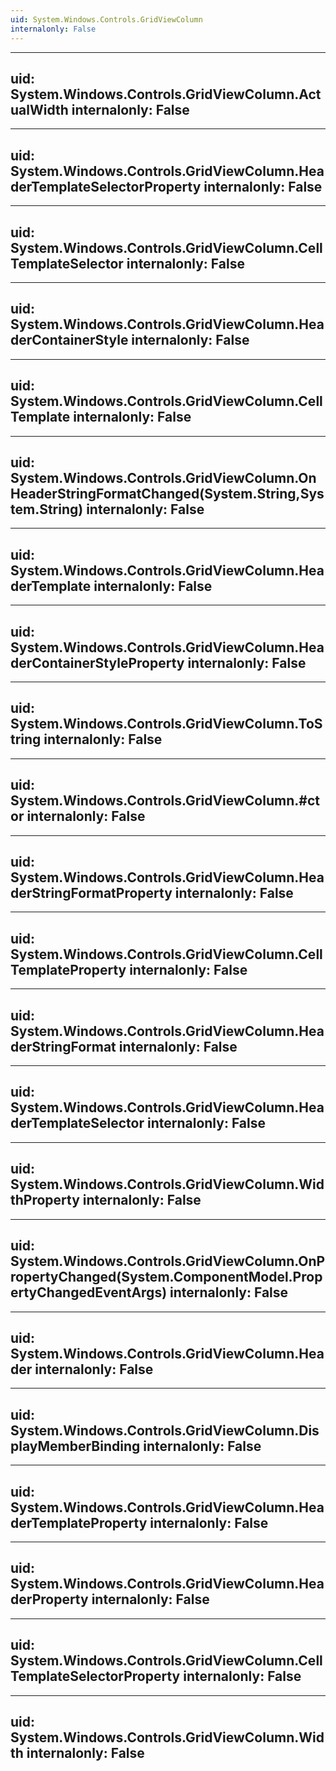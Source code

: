 ```yaml
---
uid: System.Windows.Controls.GridViewColumn
internalonly: False
---
```


---
uid: System.Windows.Controls.GridViewColumn.ActualWidth
internalonly: False
---

---
uid: System.Windows.Controls.GridViewColumn.HeaderTemplateSelectorProperty
internalonly: False
---

---
uid: System.Windows.Controls.GridViewColumn.CellTemplateSelector
internalonly: False
---

---
uid: System.Windows.Controls.GridViewColumn.HeaderContainerStyle
internalonly: False
---

---
uid: System.Windows.Controls.GridViewColumn.CellTemplate
internalonly: False
---

---
uid: System.Windows.Controls.GridViewColumn.OnHeaderStringFormatChanged(System.String,System.String)
internalonly: False
---

---
uid: System.Windows.Controls.GridViewColumn.HeaderTemplate
internalonly: False
---

---
uid: System.Windows.Controls.GridViewColumn.HeaderContainerStyleProperty
internalonly: False
---

---
uid: System.Windows.Controls.GridViewColumn.ToString
internalonly: False
---

---
uid: System.Windows.Controls.GridViewColumn.#ctor
internalonly: False
---

---
uid: System.Windows.Controls.GridViewColumn.HeaderStringFormatProperty
internalonly: False
---

---
uid: System.Windows.Controls.GridViewColumn.CellTemplateProperty
internalonly: False
---

---
uid: System.Windows.Controls.GridViewColumn.HeaderStringFormat
internalonly: False
---

---
uid: System.Windows.Controls.GridViewColumn.HeaderTemplateSelector
internalonly: False
---

---
uid: System.Windows.Controls.GridViewColumn.WidthProperty
internalonly: False
---

---
uid: System.Windows.Controls.GridViewColumn.OnPropertyChanged(System.ComponentModel.PropertyChangedEventArgs)
internalonly: False
---

---
uid: System.Windows.Controls.GridViewColumn.Header
internalonly: False
---

---
uid: System.Windows.Controls.GridViewColumn.DisplayMemberBinding
internalonly: False
---

---
uid: System.Windows.Controls.GridViewColumn.HeaderTemplateProperty
internalonly: False
---

---
uid: System.Windows.Controls.GridViewColumn.HeaderProperty
internalonly: False
---

---
uid: System.Windows.Controls.GridViewColumn.CellTemplateSelectorProperty
internalonly: False
---

---
uid: System.Windows.Controls.GridViewColumn.Width
internalonly: False
---
